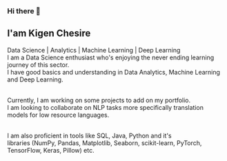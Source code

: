 ### Hi there 👋
##  I'am Kigen Chesire
Data Science | Analytics | Machine Learning | Deep Learning <br>
I am a Data Science enthusiast who's enjoying the never ending learning journey of this sector.<br>
I have good basics and understanding in Data Analytics, Machine Learning and Deep Learning.<br><br>


Currently, I am working on some projects to add on my portfolio.<br>
I am looking to collaborate on NLP tasks more specifically translation models for low resource languages.<br><br> 

I am also proficient in tools like SQL, Java, Python and it's<br>
libraries (NumPy, Pandas, Matplotlib, Seaborn, scikit-learn, PyTorch, TensorFlow, Keras, Pillow) etc.<br>

<!--
**kigenchesire/kigenchesire** is a ✨ _special_ ✨ repository because its `README.md` (this file) appears on your GitHub profile.

Here are some ideas to get you started:

- 🔭 I’m currently working on ...
- 🌱 I’m currently learning ...
- 👯 I’m looking to collaborate on ...
- 🤔 I’m looking for help with ...
- 💬 Ask me about ...
- 📫 How to reach me: ...
- 😄 Pronouns: ...
- ⚡ Fun fact: ...
-->
